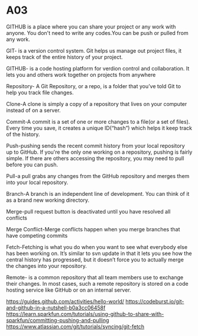 # A03
GITHUB is a place where you can share your project or any work with anyone. You don't need to write any codes.You can be push or pulled from any work. 

GIT- is a version control system. Git helps us manage out project files, it keeps track of the entire history of your project.

GITHUB- is a code hosting platform for verdion control and collaboration. It lets you and others work together on projects from anywhere

Repository- A Git Repository, or a repo, is a folder that you’ve told Git to help you track file changes.

Clone-A clone is simply a copy of a repository that lives on your computer instead of on a server.

Commit-A commit is a set of one or more changes to a file(or a set of files). Every time you save, it creates a unique ID(“hash”) which helps it keep track of the history.

Push-pushing sends the recent commit history from your local repository up to GitHub. If you're the only one working on a repository, pushing is fairly simple. If there are others accessing the repository, you may need to pull before you can push.

Pull-a pull grabs any changes from the GitHub repository and merges them into your local repository.

Branch-A branch is an independent line of development. You can think of it as a brand new working directory.

Merge-pull request button is deactivated until you have resolved all conflicts

Merge Conflict-Merge conflicts happen when you merge branches that have competing commits

Fetch-Fetching is what you do when you want to see what everybody else has been working on. It’s similar to svn update in that it lets you see how the central history has progressed, but it doesn’t force you to actually merge the changes into your repository. 

Remote- is a common repository that all team members use to exchange their changes. In most cases, such a remote repository is stored on a code hosting service like GitHub or on an internal server.

https://guides.github.com/activities/hello-world/
https://codeburst.io/git-and-github-in-a-nutshell-b0a3cc06458f
https://learn.sparkfun.com/tutorials/using-github-to-share-with-sparkfun/committing-pushing-and-pulling
https://www.atlassian.com/git/tutorials/syncing/git-fetch
